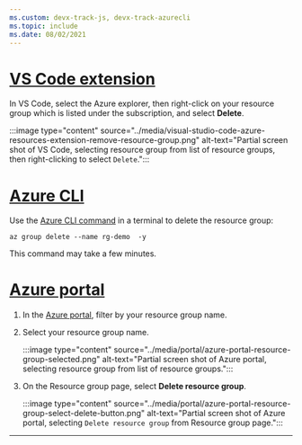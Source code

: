 ```yaml
---
ms.custom: devx-track-js, devx-track-azurecli
ms.topic: include
ms.date: 08/02/2021
---
```


# [VS Code extension](#tab/vscode)

In VS Code, select the Azure explorer, then right-click on your resource group which is listed under the subscription, and select **Delete**.

:::image type="content" source="../media/visual-studio-code-azure-resources-extension-remove-resource-group.png" alt-text="Partial screen shot of VS Code, selecting resource group from list of resource groups, then right-clicking to select `Delete`.":::

# [Azure CLI](#tab/azure-cli)

Use the [Azure CLI command](/cli/azure/group#az-group-delete) in a terminal to delete the resource group:

```azurecli
az group delete --name rg-demo  -y
```

This command may take a few minutes. 

# [Azure portal](#tab/azure-portal)

1. In the [Azure portal](https://ms.portal.azure.com/#blade/HubsExtension/BrowseResourceGroups), filter by your resource group name.
2. Select your resource group name.

    :::image type="content" source="../media/portal/azure-portal-resource-group-selected.png" alt-text="Partial screen shot of Azure portal, selecting resource group from list of resource groups.":::

3. On the Resource group page, select **Delete resource group**.

    :::image type="content" source="../media/portal/azure-portal-resource-group-select-delete-button.png" alt-text="Partial screen shot of Azure portal, selecting `Delete resource group` from Resource group page.":::

---